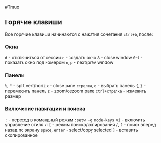 #Tmux

## Горячие клавиши

Все горячие клавиши начинаются с нажатия сочетания `ctrl+b`, после:

### Окна
`d` - отключиться от сессии
`c` - создать окно
`&` - close window
`0`-`9` - показать окно под номером
`n`, `p` - next/prev window

### Панели
`%`, `"` - split vert/horiz
`x` - close pane
`стрелка`, `o` - выбрать панель
`{`, `}` - перемесить панель
`z` - zoom/dezoom pane
`ctrl+стрелка` - изменить размер

### Включение навигации и поиска
`:` - переход в командный режим
`:setw -g mode-keys vi` - включить управление стиля vi
`[` - режим поиска/копирования
`/`, `?` - поиск вперед назад по экрану
`space`, `enter` - select/copy selected
`]` - вставить скопированное


